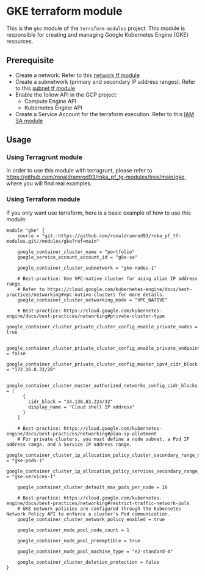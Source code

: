 # GKE terraform module

This is the `gke` module of the `terraform-modules` project. This module is responsible for creating and managing Google Kubernetes Engine (GKE) resources.

## Prerequisite
- Create a network. Refer to this [network tf module](https://github.com/ronaldramrod93/terraform-modules/tree/main/gcp/network)
- Create a subnetwork (primary and secondary IP address ranges). Refer to this [subnet tf module](https://github.com/ronaldramrod93/terraform-modules/tree/main/gcp/subnetwork)
- Enable the follow API in the GCP project:
  - Compute Engine API
  - Kubernetes Engine API
- Create a Service Account for the terraform execution. Refer to this [IAM SA module](https://github.com/ronaldramrod93/terraform-modules/tree/main/gcp/service-account)

## Usage

### Using Terragrunt module

In order to use this module with terragrunt, please refer to https://github.com/ronaldramrod93/roka_pf_tg-modules/tree/main/gke, where you will find real examples.

### Using Terraform module

If you only want use terraform, here is a basic example of how to use this module:


```hcl
module "gke" {
    source = "git::https://github.com/ronaldramrod93/roka_pf_tf-modules.git//modules/gke?ref=main"

    google_container_cluster_name = "portfolio"
    google_service_account_account_id = "gke-sa"

    google_container_cluster_subnetwork = "gke-nodes-1"

    # Best-practice: Use VPC-native cluster for using alias IP address range. 
    # Refer to https://cloud.google.com/kubernetes-engine/docs/best-practices/networking#vpc-native-clusters for more details. 
    google_container_cluster_networking_mode = "VPC_NATIVE"

    # Best-practice: https://cloud.google.com/kubernetes-engine/docs/best-practices/networking#private-cluster-type
    google_container_cluster_private_cluster_config_enable_private_nodes = true

    google_container_cluster_private_cluster_config_enable_private_endpoint = false
    google_container_cluster_private_cluster_config_master_ipv4_cidr_block = "172.16.0.32/28"

    google_container_cluster_master_authorized_networks_config_cidr_blocks = [
      {
        cidr_block = "34.138.83.224/32"
        display_name = "Cloud shell IP address"
      }
    ]

    # Best-practice: https://cloud.google.com/kubernetes-engine/docs/best-practices/networking#plan-ip-allotment
    # For private clusters, you must define a node subnet, a Pod IP address range, and a Service IP address range.
    google_container_cluster_ip_allocation_policy_cluster_secondary_range_name = "gke-pods-1"
    google_container_cluster_ip_allocation_policy_services_secondary_range_name = "gke-services-1" 

    google_container_cluster_default_max_pods_per_node = 16

    # Best-practice: https://cloud.google.com/kubernetes-engine/docs/best-practices/networking#restrict-traffic-network-pols
    # GKE network policies are configured through the Kubernetes Network Policy API to enforce a cluster's Pod communication.
    google_container_cluster_network_policy_enabled = true

    google_container_node_pool_node_count = 1

    google_container_node_pool_preemptible = true

    google_container_node_pool_machine_type = "e2-standard-4"

    google_container_cluster_deletion_protection = false
}
```

